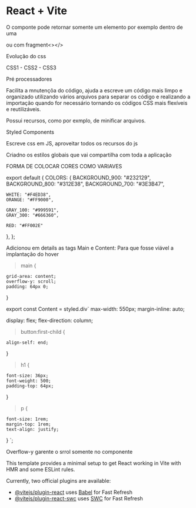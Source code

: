 # React + Vite

O componte pode retornar somente um elemento por exemplo dentro de uma <div></div> ou com fragment<></>

Evolução do css

CSS1 - CSS2 - CSS3

Pré processadores

Facilita a mnutençõa do código, ajuda a escreve um código mais limpo e organizado utilizando vários arquivos para separar os código e realizando a importação quando for necessário tornando os códigos CSS mais flexíveis e reutilizáveis.

Possui recursos, como por exmplo, de minificar arquivos.

Styled Components

Escreve css em JS, aproveitar todos os recursos do js

Criadno os estilos globais que vai compartilha com toda a aplicação

FORMA DE COLOCAR CORES COMO VARIAVES

export default {
COLORS: {
BACKGROUND_900: "#232129",
BACKGROUND_800: "#312E38",
BACKGROUND_700: "#3E3B47",

    WHITE: "#F4ED38",
    ORANGE: "#FF9000",

    GRAY_100: "#999591",
    GRAY_300: "#666360",

    RED: "#FF002E"

},
};

Adicionou em details as tags Main e Content:
Para que fosse viável a implantação do hover

> main {

    grid-area: content;
    overflow-y: scroll;
    padding: 64px 0;

}

export const Content = styled.div`
max-width: 550px;
margin-inline: auto;

display: flex;
flex-direction: column;

> button:first-child {

    align-self: end;

}

> h1 {

    font-size: 36px;
    font-weight: 500;
    padding-top: 64px;

}

> p {

    font-size: 1rem;
    margin-top: 1rem;
    text-align: justify;

}
`;

Overflow-y garente o srrol somente no componente

This template provides a minimal setup to get React working in Vite with HMR and some ESLint rules.

Currently, two official plugins are available:

- [@vitejs/plugin-react](https://github.com/vitejs/vite-plugin-react/blob/main/packages/plugin-react/README.md) uses [Babel](https://babeljs.io/) for Fast Refresh
- [@vitejs/plugin-react-swc](https://github.com/vitejs/vite-plugin-react-swc) uses [SWC](https://swc.rs/) for Fast Refresh

